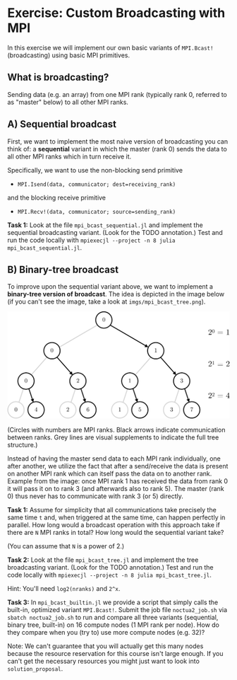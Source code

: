 # Exercise: Custom Broadcasting with MPI

In this exercise we will implement our own basic variants of `MPI.Bcast!` (broadcasting) using basic MPI primitives.

## What is broadcasting?

Sending data (e.g. an array) from one MPI rank (typically rank 0, referred to as "master" below) to all other MPI ranks.

## A) Sequential broadcast

First, we want to implement the most naive version of broadcasting you can think of:  a **sequential** variant in which the master (rank 0) sends the data to all other MPI ranks which in turn receive it.

Specifically, we want to use the non-blocking send primitive
* `MPI.Isend(data, communicator; dest=receiving_rank)`

and the blocking receive primitive

* `MPI.Recv!(data, communicator; source=sending_rank)`

**Task 1:** Look at the file `mpi_bcast_sequential.jl` and implement the sequential broadcasting variant. (Look for the TODO annotation.) Test and run the code locally with `mpiexecjl --project -n 8 julia mpi_bcast_sequential.jl`.

## B) Binary-tree broadcast

To improve upon the sequential variant above, we want to implement a **binary-tree version of broadcast**. The idea is depicted in the image below (if you can't see the image, take a look at `imgs/mpi_bcast_tree.png`).

<img src="./imgs/mpi_bcast_tree.png" width=600px>

(Circles with numbers are MPI ranks. Black arrows indicate communication between ranks. Grey lines are visual supplements to indicate the full tree structure.)

Instead of having the master send data to each MPI rank individually, one after another, we utilize the fact that after a send/receive the data is present on another MPI rank which can itself pass the data on to another rank. Example from the image: once MPI rank 1 has received the data from rank 0 it will pass it on to rank 3 (and afterwards also to rank 5). The master (rank 0) thus never has to communicate with rank 3 (or 5) directly.

**Task 1:** Assume for simplicity that all communications take precisely the same time `t` and, when triggered at the same time, can happen perfectly in parallel. How long would a broadcast operation with this approach take if there are `N` MPI ranks in total? How long would the sequential variant take?

(You can assume that `N` is a power of 2.)

**Task 2:** Look at the file `mpi_bcast_tree.jl` and implement the tree broadcasting variant. (Look for the TODO annotation.) Test and run the code locally with `mpiexecjl --project -n 8 julia mpi_bcast_tree.jl`.

Hint: You'll need `log2(nranks)` and `2^x`.

**Task 3:** In `mpi_bcast_builtin.jl` we provide a script that simply calls the built-in, optimized variant `MPI.Bcast!`. Submit the job file `noctua2_job.sh` via `sbatch noctua2_job.sh` to run and compare all three variants (sequential, binary tree, built-in) on 16 compute nodes (1 MPI rank per node). How do they compare when you (try to) use more compute nodes (e.g. 32)?

Note: We can't guarantee that you will actually get this many nodes because the resource reservation for this course isn't large enough. If you can't get the necessary resources you might just want to look into `solution_proposal`.